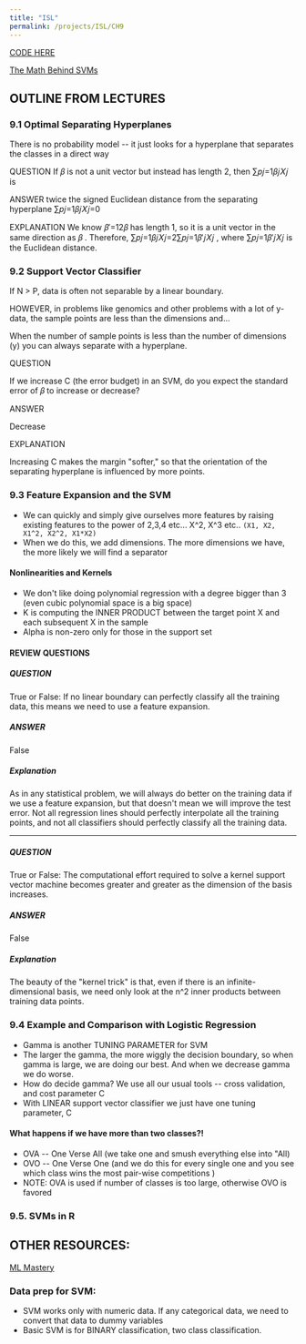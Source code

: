 ```yaml
---
title: "ISL"
permalink: /projects/ISL/CH9
---
```


[CODE HERE](https://courses.edx.org/asset-v1:StanfordOnline+STATSX0001+1T2020+type@asset+block/ch9.html)

[The Math Behind SVMs](https://shuzhanfan.github.io/2018/05/understanding-mathematics-behind-support-vector-machines/)

## OUTLINE FROM LECTURES

### 9.1 Optimal Separating Hyperplanes

There is no probability model -- it just looks for a hyperplane that separates the classes in a direct way

QUESTION
If 𝛽 is not a unit vector but instead has length 2, then ∑𝑝𝑗=1𝛽𝑗𝑋𝑗 is

ANSWER
twice the signed Euclidean distance from the separating hyperplane ∑𝑝𝑗=1𝛽𝑗𝑋𝑗=0

EXPLANATION
We know 𝛽′=12𝛽 has length 1, so it is a unit vector in the same direction as 𝛽 . Therefore, ∑𝑝𝑗=1𝛽𝑗𝑋𝑗=2∑𝑝𝑗=1𝛽′𝑗𝑋𝑗 , where ∑𝑝𝑗=1𝛽′𝑗𝑋𝑗 is the Euclidean distance.

### 9.2 Support Vector Classifier

If N > P, data is often not separable by a linear boundary.

HOWEVER, in problems like genomics and other problems with a lot of y-data, the sample points are less than the dimensions and...

When the number of sample points is less than the number of dimensions (y) you can always separate with a hyperplane.

QUESTION

If we increase C (the error budget) in an SVM, do you expect the standard error of 𝛽 to increase or decrease?

ANSWER

Decrease

EXPLANATION

Increasing C makes the margin "softer," so that the orientation of the separating hyperplane is influenced by more points.

### 9.3 Feature Expansion and the SVM

* We can quickly and simply give ourselves more features by raising existing features to the power of 2,3,4 etc... X^2, X^3 etc.. `(X1, X2, X1^2, X2^2, X1*X2)`
* When we do this, we add dimensions. The more dimensions we have, the more likely we will find a separator

#### Nonlinearities and Kernels

* We don't like doing polynomial regression with a degree bigger than 3 (even cubic polynomial space is a big space)
* K is computing the INNER PRODUCT between the target point X and each subsequent X in the sample
* Alpha is non-zero only for those in the support set 

#### REVIEW QUESTIONS

##### QUESTION

True or False: If no linear boundary can perfectly classify all the training data, this means we need to use a feature expansion.

##### ANSWER

False

##### Explanation

As in any statistical problem, we will always do better on the training data if we use a feature expansion, but that doesn't mean we will improve the test error. Not all regression lines should perfectly interpolate all the training points, and not all classifiers should perfectly classify all the training data.


---

##### QUESTION

True or False: The computational effort required to solve a kernel support vector machine becomes greater and greater as the dimension of the basis increases.

##### ANSWER

False

##### Explanation

The beauty of the "kernel trick" is that, even if there is an infinite-dimensional basis, we need only look at the n^2 inner products between training data points.

### 9.4 Example and Comparison with Logistic Regression

* Gamma is another TUNING PARAMETER for SVM
* The larger the gamma, the more wiggly the decision boundary, so when gamma is large, we are doing our best. And when we decrease gamma we do worse. 
* How do decide gamma? We use all our usual tools -- cross validation, and cost parameter C 
* With LINEAR support vector classifier we just have one tuning parameter, C

#### What happens if we have more than two classes?!

* OVA -- One Verse All (we take one and smush everything else into "All)
* OVO -- One Verse One (and we do this for every single one and you see which class wins the most pair-wise competitions )
* NOTE: OVA is used if number of classes is too large, otherwise OVO is favored  

### 9.5. SVMs in R



## OTHER RESOURCES:

[ML Mastery](https://machinelearningmastery.com/support-vector-machines-for-machine-learning/#:~:text=Support%20Vector%20Machines%20(Kernels)&text=The%20inner%20product%20between%20two,%2B%203*6%20or%2028.)

### Data prep for SVM:

* SVM works only with numeric data. If any categorical data, we need to convert that data to dummy variables 
* Basic SVM is for BINARY classification, two class classification. 
